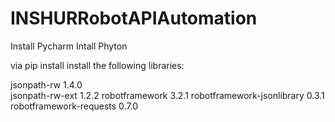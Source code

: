 # INSHURRobotAPIAutomation

Install Pycharm
Intall Phyton 

via pip install install the following libraries:

jsonpath-rw                1.4.0 <br> 
jsonpath-rw-ext            1.2.2
robotframework             3.2.1
robotframework-jsonlibrary 0.3.1
robotframework-requests    0.7.0
